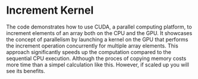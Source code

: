 # Increment Kernel
The code demonstrates how to use CUDA, a parallel computing platform, to increment elements of an array both on the CPU and the GPU. It showcases the concept of parallelism by launching a 
kernel on the GPU that performs the increment operation concurrently for multiple array elements. This approach significantly speeds up the computation compared to the sequential CPU execution. 
Although the proces of copying memory costs more time than a simpel calculation like this. However, if scaled up you will see its benefits.
